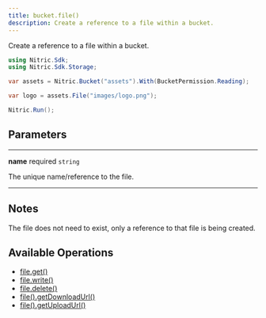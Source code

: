 ```yaml
---
title: bucket.file()
description: Create a reference to a file within a bucket.
---
```


Create a reference to a file within a bucket.

```csharp
using Nitric.Sdk;
using Nitric.Sdk.Storage;

var assets = Nitric.Bucket("assets").With(BucketPermission.Reading);

var logo = assets.File("images/logo.png");

Nitric.Run();
```

## Parameters

---

**name** required `string`

The unique name/reference to the file.

---

## Notes

The file does not need to exist, only a reference to that file is being created.

## Available Operations

- [file.get()](./bucket-file-get)
- [file.write()](./bucket-file-write)
- [file.delete()](./bucket-file-delete)
- [file().getDownloadUrl()](./bucket-file-downloadurl.md)
- [file().getUploadUrl()](./bucket-file-uploadurl.md)
